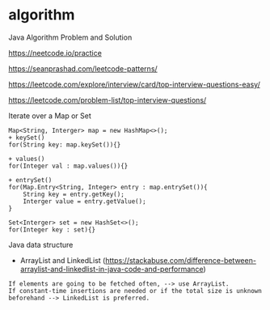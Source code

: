 # algorithm
Java Algorithm Problem and Solution

https://neetcode.io/practice

https://seanprashad.com/leetcode-patterns/

https://leetcode.com/explore/interview/card/top-interview-questions-easy/

https://leetcode.com/problem-list/top-interview-questions/

Iterate over a Map or Set
```
Map<String, Interger> map = new HashMap<>();
+ keySet()
for(String key: map.keySet()){}

+ values()
for(Integer val : map.values()){}

+ entrySet()
for(Map.Entry<String, Integer> entry : map.entrySet()){
    String key = entry.getKey();
    Interger value = entry.getValue();
}

Set<Interger> set = new HashSet<>();
for(Integer key : set){}
```

Java data structure
+ ArrayList and LinkedList (https://stackabuse.com/difference-between-arraylist-and-linkedlist-in-java-code-and-performance)
```
If elements are going to be fetched often, --> use ArrayList. 
If constant-time insertions are needed or if the total size is unknown beforehand --> LinkedList is preferred.

```
